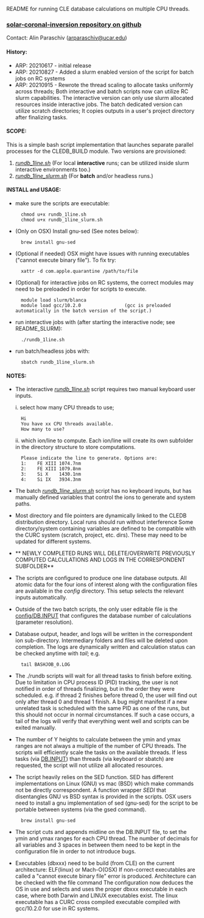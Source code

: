 README for running CLE database calculations on multiple CPU threads.
### [solar-coronal-inversion repository on github](https://github.com/arparaschiv/solar-coronal-inversion/)

Contact: Alin Paraschiv (arparaschiv@ucar.edu)

#### **History:**
- ARP: 20210617 - initial release 
- ARP: 20210827 - Added a slurm enabled version of the script for batch jobs on RC systems
- ARP: 20210915 - Rewrote the thread scaling to allocate tasks uniformly across threads; Both interactive and batch scripts now can utilize RC slurm capabilities. The interactive version can only use slurm allocated resources inside interactive jobs. The batch dedicated version can utilize scratch directories; It copies outputs in a user's project directory after finalizing tasks.


#### **SCOPE:**

This is a simple bash script implementation that launches separate parallel processes for the CLEDB_BUILD module.
Two versions are provisioned:

1. *[rundb_1line.sh](./rundb_1line.sh)*    (For local **interactive** runs; can be utilized inside slurm interactive environments too.)
2. *[rundb_1line_slurm.sh](./rundb_1line_slurm.sh)*    (For **batch** and/or headless runs.)

#### **INSTALL and USAGE:**

- make sure the scripts are executable:

        chmod u+x rundb_1line.sh
        chmod u+x rundb_1line_slurm.sh

- (Only on OSX) Install gnu-sed (See notes below):

        brew install gnu-sed

- (Optional if needed) OSX might have issues with running executables ("cannot execute binary file").
To fix try:

        xattr -d com.apple.quarantine /path/to/file

- (Optional) for interactive jobs on RC systems, the correct modules may need to be preloaded in order for scripts to execute. 

        module load slurm/blanca
        module load gcc/10.2.0                (gcc is preloaded automatically in the batch version of the script.)

- run interactive jobs with (after starting the interactive node; see README_SLURM):

        ./rundb_1line.sh

- run batch/headless jobs with:

        sbatch rundb_1line_slurm.sh

#### **NOTES:**

- The interactive *[rundb_1line.sh](./rundb_1line.sh)* script requires two manual keyboard user inputs.

    i. select how many CPU threads to use; 

        Hi 
        You have xx CPU threads available.
        How many to use?

    ii. which ion/line to compute. Each ion/line will create its own subfolder in the directory structure to store computations.

        Please indicate the line to generate. Options are:
        1:    FE XIII 1074.7nm
        2:    FE XIII 1079.8nm
        3:    Si X    1430.1nm
        4:    Si IX   3934.3nm

- The batch *[rundb_1line_slurm.sh](./rundb_1line_slurm.sh)* script has no keyboard inputs, but has manually defined variables that control the ions to generate and system paths.

- Most directory and file pointers are dynamically linked to the CLEDB distribution directory. Local runs should run without interference
  Some directory/system containing variables are defined to be compatible with the CURC system (scratch, project, etc. dirs). These may need to be updated for different systems.

- ** NEWLY COMPLETED RUNS WILL DELETE/OVERWRITE PREVIOUSLY COMPUTED CALCULATIONS AND LOGS IN THE CORRESPONDENT SUBFOLDER**

- The scripts are configured to produce one line database outputs. All atomic data for the four ions of interest along with the configuration files 
  are available in the *config* directory. This setup selects the relevant inputs automatically.

- Outside of the two batch scripts, the only user editable file is the [config/DB.INPUT](./config/DB.INPUT) that configures the database number of calculations (parameter resolution).

- Database output, header, and logs will be written in the correspondent ion sub-directory. Intermediary folders and files will be deleted upon completion.
  The logs are dynamically written and calculation status can be checked anytime with *tail*; e.g.

        tail BASHJOB_0.LOG 

- The ./rundb scripts will wait for all thread tasks to finish before exiting.
  Due to limitation in CPU process ID (PID) tracking, the user is not notified in order of threads finalizing, but in the order they were scheduled.
  e.g. if thread 2 finishes before thread 0, the user will find out only after thread 0 and thread 1 finish.
  A bug might manifest if a new unrelated task is scheduled with the same PID as one of the runs, but this should not occur in normal circumstances.
  If such a case occurs, a tail of the logs will verify that everything went well and scripts can be exited manually.

- The number of Y heights to calculate between the ymin and ymax ranges are not always a multiple of the number of CPU threads.
  The scripts will efficiently scale the tasks on the available threads.
  If less tasks (via [DB.INPUT](./config/DB.INPUT)) than threads (via keyboard or sbatch) are requested, the script will not utilize all allocated resources.

- The script heavily relies on the SED function. 
  SED has different implementations on Linux (GNU) vs mac (BSD) which make commands not be directly correspondent.
  A function wrapper *SEDI* that disentangles GNU vs BSD syntax is provided in the scripts.
  OSX users need to install a gnu implementation of sed (gnu-sed) for the script to be portable between systems (via the gsed command).

        brew install gnu-sed

- The script cuts and appends midline on the DB.INPUT file, to set the ymin and ymax ranges for each CPU thread.
  The number of decimals for all variables and 3 spaces in between them need to be kept in the configuration file in order to not introduce bugs.

- Executables (dbxxx) need to be build (from CLE) on the current architecture: ELF(linux) or Mach-O(OSX) 
  If non-correct executables are called a "cannot execute binary file" error is produced. Architecture can be checked with the file command 
  The configuration now deduces the OS in use and selects and uses the proper dbxxx executable in each case, where both Darwin and LINUX executables exist.
  The linux executable has a CURC cross compiled executable compiled with gcc/10.2.0 for use in RC systems.




